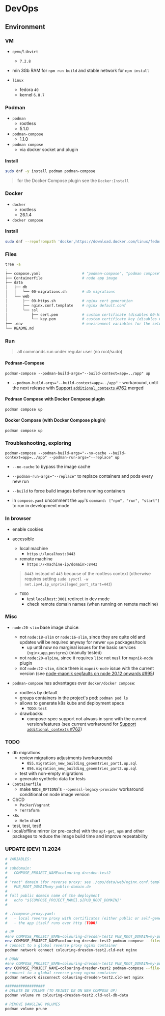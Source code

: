 # DevOps

## Environment

### VM

- `qemu`/`libvirt`
  - `7.2.8`
- min 3Gb RAM for `npm run build` and stable network for `npm install`

- `linux`
  - fedora `40`
  - kernel `6.8.7`

### Podman

- `podman`
  - rootless
  - 5.1.0
- `podman-compose`
  - 1.1.0
- `podman compose`
  - via docker socket and plugin

#### Install

``` bash
sudo dnf -y install podman podman-compose
```

> for the Docker Compose plugin see the `Docker:Install`

### Docker

- `docker`
  - rootless
  - 26.1.4
- `docker compose`
  
#### Install

``` bash
sudo dnf --repofrompath 'docker,https://download.docker.com/linux/fedora/$releasever/$basearch/stable' --setopt=docker.gpgcheck=1 --setopt=docker.gpgkey=https://download.docker.com/linux/fedora/gpg -y install shadow-utils fuse-overlayfs iptables docker-ce-rootless-extras
```

### Files

``` bash
tree -a
.
├── compose.yaml                   # "podman-compose", "podman compose", "docker compose" 
├── Containerfile                  # node app image
├── data
│   ├── db
│   │   └── 00-migrations.sh       # db migrations
│   └── web
│       ├── 00-https.sh            # nginx cert generation
│       ├── nginx.conf.template    # nginx default.conf
│       └── ssl
│           ├── cert.pem           # custom certificate (disables 00-https.sh certificate generation, not included)
│           └── key.pem            # custom certificate key (disables 00-https.sh certificate generation, not included)
├── .env                           # environment variables for the setup 
└── README.md
```

### Run

> all commands run under regular user (no root/sudo)

#### Podman-Compose

`podman-compose --podman-build-args="--build-context=app=../app" up`
  
- `--podman-build-args="--build-context=app=../app"` - workaround, until the next release with [Support `additional_contexts` #762](https://github.com/containers/podman-compose/issues/762) merged

#### Podman Compose with Docker Compose plugin

`podman compose up`

#### Docker Compose (with Docker Compose plugin)

`podman compose up`

### Troubleshooting, exploring

`podman-compose --podman-build-args="--no-cache --build-context=app=../app" --podman-run-args="--replace" up`

- `--no-cache` to bypass the image cache
- `--podman-run-args="--replace"` to replace containers and pods every new run
- `--build` to force build images before running containers

- in `compose.yaml` uncomment the `app`'s `command: ["npm", "run", "start"]` to run in development mode

### In browser

- enable cookies
- accessible
  - local machine
    - `https://localhost:8443`
  - remote machine
    - `https://<machine-ip/domain>:8443`

  > `8443` instead of `443` because of the rootless context (otherwise requires setting `sudo sysctl -w net.ipv4.ip_unprivileged_port_start=443`)
  - `TODO`
    - test `localhost:3001` redirect in dev mode
    - check remote domain names (when running on remote machine)

### Misc

- `node:20-slim` base image choice:
  - not `node:18-slim` or `node:16-slim`, since they are quite old and updates will be required anyway for newer `npm` packages/tools
    - up until now no marginal issues for the basic services (`nginx`,`app`,`postgres`) (manully tested)
  - not `node:20-alpine`, since it requires `libc` not `musl` for `mapnik-node` plugin
  - not `node:22-slim`, since there is `mapnik-node` issue with the current version (see [node-mapnik segfaults on node 20.12 onwards #995](https://github.com/mapnik/node-mapnik/issues/995))

- `podman-compose` has advantages over `docker/docker compose`:

  - rootless by default
  - groups containers in the project's pod: `podman pod ls`
  - allows to generate k8s kube and deployment specs
    - `TODO:test`
  - drawbacks:
    - compose-spec support not always in sync with the current version/features (see current workaround for [Support `additional_contexts` #762](https://github.com/containers/podman-compose/issues/762))

### TODO

- db migrations
  - review migrations adjustments (workarounds)
    - `055.migration_new_building_geoemtries_part1.up.sql`
    - `056.migration_new_building_geoemtries_part2.up.sql`
  - test with non-empty migrations
  - generate synthetic data for tests
- `Containerfile`
  - make `NODE_OPTIONS`'s `--openssl-legacy-provider` workaround conditional on node image version
- CI/CD
  - `Packer`/`Vagrant`
  - `Terraform`
- `k8s`
  - `Helm` chart
- test, test, test!
- local/offline mirror (or pre-cache) with the `apt-get`, `npm` and other packages to reduce the image build time and improve repeatability

### UPDATE (DEV) 11.2024

``` bash
# VARIABLES:
#
# subdomain:
#   COMPOSE_PROJECT_NAME=colouring-dresden-test2
#
# "root" domain (for reverse proxy: see ./ops/data/web/nginx.conf.template):
#   PUB_ROOT_DOMAIN=my-public-domain.de 
#
# full public domain name of the deployment
#   echo "${COMPOSE_PROJECT_NAME}.${PUB_ROOT_DOMAIN}"
#

# ./compose.proxy.yaml:
#   - local reverse proxy with certificates (either public or self-generated), if required (commented out)
#   - the app itself runs over http (TODO)

# UP
#env COMPOSE_PROJECT_NAME=colouring-dresden-test2 PUB_ROOT_DOMAIN=my-public-domain.de podman-compose --file=./compose.proxy.yaml up -d -t 0 --always-recreate-deps --renew-anon-volumes
env COMPOSE_PROJECT_NAME=colouring-dresden-test2 podman-compose --file=./compose.yaml up -d -t 0 --always-recreate-deps --renew-anon-volumes
# connect to a global reverse proxy nginx container
podman network connect colouring-dresden-test2.cld-net nginx

# DOWN
#env COMPOSE_PROJECT_NAME=colouring-dresden-test2 PUB_ROOT_DOMAIN=my-public-domain.de podman-compose --file=./compose.proxy.yaml down -t 0
env COMPOSE_PROJECT_NAME=colouring-dresden-test2 podman-compose --file=./compose.yaml down -d -t 0
# connect to a global reverse proxy nginx container
podman network disconnect colouring-dresden-test2.cld-net nginx

##################
# DELETE DB VOLUME (TO REINIT DB ON NEW COMPOSE UP)
podman volume rm colouring-dresden-test2.cld-vol-db-data

# REMOVE DANGLING VOLUMES
podman volume prune
```
